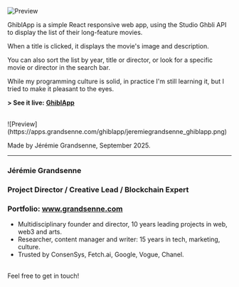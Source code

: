


![Preview](https://apps.grandsenne.com/ghiblapp/assets/princesse-mononoke-CESeXHLj.webp)


GhiblApp is a simple React responsive web app, using the Studio Ghbli API to display the list of their long-feature movies.

When a title is clicked, it displays the movie's image and description.

You can also sort the list by year, title or director, or look for a specific movie or director in the search bar. 

While my programming culture is solid, in practice I'm still learning it, but I tried to make it pleasant to the eyes. 


**\> See it live:** <a href='https://apps.grandsenne.com/ghiblapp/' target='_blank'><b>GhiblApp</b></a>

<br>
![Preview](https://apps.grandsenne.com/ghiblapp/jeremiegrandsenne_ghiblapp.png)

Made by Jérémie Grandsenne, September 2025.


---

### Jérémie Grandsenne 
### Project Director / Creative Lead / Blockchain Expert
### Portfolio: www.grandsenne.com


- Multidisciplinary founder and director, 10 years leading projects in web, web3 and arts.
- Researcher, content manager and writer: 15 years in tech, marketing, culture.
- Trusted by ConsenSys, Fetch.ai, Google, Vogue, Chanel. 

<br>Feel free to get in touch!